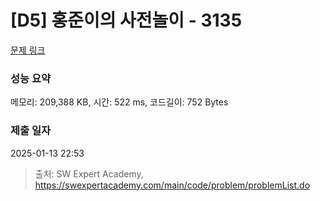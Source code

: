 # [D5] 홍준이의 사전놀이 - 3135 

[문제 링크](https://swexpertacademy.com/main/code/problem/problemDetail.do?contestProbId=AV_6pTXqsXUDFAWS) 

### 성능 요약

메모리: 209,388 KB, 시간: 522 ms, 코드길이: 752 Bytes

### 제출 일자

2025-01-13 22:53



> 출처: SW Expert Academy, https://swexpertacademy.com/main/code/problem/problemList.do